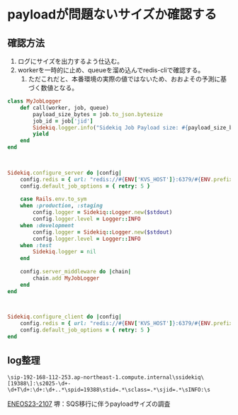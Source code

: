 # payloadが問題ないサイズか確認する
## 確認方法
1. ログにサイズを出力するよう仕込む。
2. workerを一時的に止め、queueを溜め込んでredis-cliで確認する。
	1. ただこれだと、本番環境の実際の値ではないため、おおよその予測に基づく数値となる。

```ruby
class MyJobLogger
	def call(worker, job, queue)
		payload_size_bytes = job.to_json.bytesize
		job_id = job['jid']
		Sidekiq.logger.info("Sidekiq Job Payload size: #{payload_size_bytes} bytes, Job ID：#{job_id}")
		yield
	end
end

  

Sidekiq.configure_server do |config|
	config.redis = { url: "redis://#{ENV['KVS_HOST']}:6379/#{ENV.prefix_fetch('SIDEKIQ_REDIS_DB', 9)}", namespace: "sidekiq" }
	config.default_job_options = { retry: 5 }
	
	case Rails.env.to_sym
	when :production, :staging
		config.logger = Sidekiq::Logger.new($stdout)
		config.logger.level = Logger::INFO
	when :development
		config.logger = Sidekiq::Logger.new($stdout)
		config.logger.level = Logger::INFO
	when :test
		Sidekiq.logger = nil
	end
	
	config.server_middleware do |chain|
		chain.add MyJobLogger
	end
end

  

Sidekiq.configure_client do |config|
	config.redis = { url: "redis://#{ENV['KVS_HOST']}:6379/#{ENV.prefix_fetch('SIDEKIQ_REDIS_DB', 9)}", namespace: "sidekiq" }
	config.default_job_options = { retry: 5 }
end
```

## log整理
`\sip-192-168-112-253.ap-northeast-1.compute.internal\ssidekiq\[19388\]:\s2025-\d+-\d+T\d+:\d+:\d+..*\spid=19388\stid=.*\sclass=.*\sjid=.*\sINFO:\s`


[ENEOS23-2107](https://vqit.backlog.com/view/ENEOS23-2107) 堺：SQS移行に伴うpayloadサイズの調査
